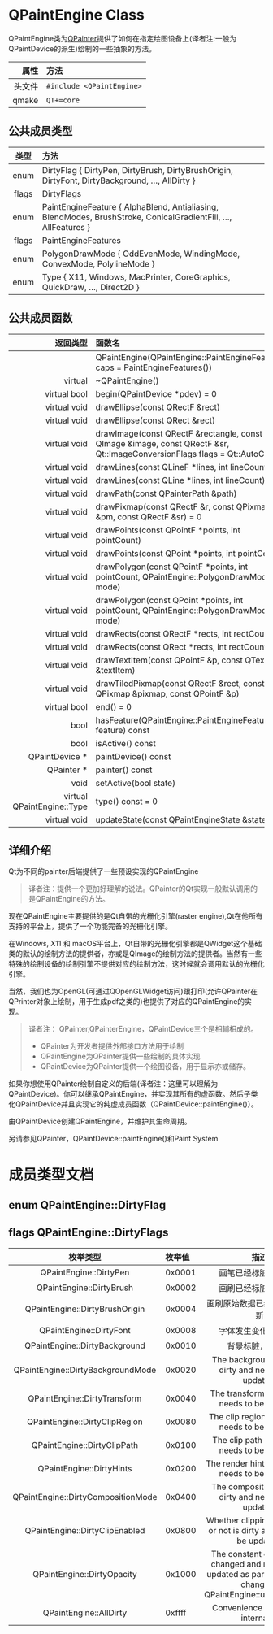 
# QPaintEngine Class

QPaintEngine类为[QPainter](../../P/QPainter/QPainter.md)提供了如何在指定绘图设备上(译者注:一般为QPaintDevice的派生)绘制的一些抽象的方法。

|   属性 | 方法                                                         |
| -----: | :----------------------------------------------------------- |
| 头文件 | `#include <QPaintEngine>`                               |
|  qmake | `QT+=core`                                                   |

## 公共成员类型

| 类型 | 方法                                                         |
| :--: | :----------------------------------------------------------- |
| enum | DirtyFlag { DirtyPen, DirtyBrush, DirtyBrushOrigin, DirtyFont, DirtyBackground, …, AllDirty } |
| flags | DirtyFlags |
| enum | PaintEngineFeature { AlphaBlend, Antialiasing, BlendModes, BrushStroke, ConicalGradientFill, …, AllFeatures } |
| flags	| PaintEngineFeatures |
| enum | PolygonDrawMode { OddEvenMode, WindingMode, ConvexMode, PolylineMode } |
| enum | Type { X11, Windows, MacPrinter, CoreGraphics, QuickDraw, …, Direct2D } |

## 公共成员函数

| 返回类型 | 函数名                                                       |
| -------: | :----------------------------------------------------------- |
|	       |QPaintEngine(QPaintEngine::PaintEngineFeatures caps = PaintEngineFeatures())|
|   virtual |	~QPaintEngine()|
|virtual bool	| begin(QPaintDevice *pdev) = 0 |
|virtual void	|drawEllipse(const QRectF &rect)|
|virtual void	|drawEllipse(const QRect &rect)|
|virtual void	|drawImage(const QRectF &rectangle, const QImage &image, const QRectF &sr, Qt::ImageConversionFlags flags = Qt::AutoColor)|
|virtual void	|drawLines(const QLineF *lines, int lineCount)|
|virtual void	|drawLines(const QLine *lines, int lineCount)|
|virtual void	|drawPath(const QPainterPath &path)|
|virtual void	|drawPixmap(const QRectF &r, const QPixmap &pm, const QRectF &sr) = 0|
|virtual void	|drawPoints(const QPointF *points, int pointCount)|
|virtual void	|drawPoints(const QPoint *points, int pointCount)|
|virtual void	|drawPolygon(const QPointF *points, int pointCount, QPaintEngine::PolygonDrawMode mode)|
|virtual void	|drawPolygon(const QPoint *points, int pointCount, QPaintEngine::PolygonDrawMode mode)|
|virtual void	|drawRects(const QRectF *rects, int rectCount)|
|virtual void	|drawRects(const QRect *rects, int rectCount)|
|virtual void	|drawTextItem(const QPointF &p, const QTextItem &textItem)|
|virtual void	|drawTiledPixmap(const QRectF &rect, const QPixmap &pixmap, const QPointF &p)|
|virtual bool	|end() = 0|
|bool	|hasFeature(QPaintEngine::PaintEngineFeatures feature) const|
|bool	|isActive() const|
|QPaintDevice *|	paintDevice() const|
|QPainter *	|painter() const|
|void	|setActive(bool state)|
|virtual QPaintEngine::Type	|type() const = 0|
|virtual void	|updateState(const QPaintEngineState &state) = 0|


## 详细介绍

Qt为不同的painter后端提供了一些预设实现的QPaintEngine

> 译者注：提供一个更加好理解的说法。QPainter的Qt实现一般默认调用的是QPaintEngine的方法。

现在QPaintEngine主要提供的是Qt自带的光栅化引擎(raster engine),Qt在他所有支持的平台上，提供了一个功能完备的光栅化引擎。

在Windows, X11 和 macOS平台上，Qt自带的光栅化引擎都是QWidget这个基础类的默认的绘制方法的提供者，亦或是QImage的绘制方法的提供者。当然有一些特殊的绘制设备的绘制引擎不提供对应的绘制方法，这时候就会调用默认的光栅化引擎。

当然，我们也为OpenGL(可通过QOpenGLWidget访问)跟打印(允许QPainter在QPrinter对象上绘制，用于生成pdf之类的)也提供了对应的QPaintEngine的实现。

> 译者注： QPainter,QPainterEngine，QPaintDevice三个是相辅相成的。
> - QPainter为开发者提供外部接口方法用于绘制
> - QPaintEngine为QPainter提供一些绘制的具体实现
> - QPaintDevice为QPainter提供一个绘图设备，用于显示亦或储存。

如果你想使用QPainter绘制自定义的后端(译者注：这里可以理解为QPaintDevice)。你可以继承QPaintEngine，并实现其所有的虚函数。然后子类化QPaintDevice并且实现它的纯虚成员函数（QPaintDevice::paintEngine()）。

由QPaintDevice创建QPaintEngine，并维护其生命周期。

另请参见QPainter，QPaintDevice::paintEngine()和Paint System

# 成员类型文档

## enum QPaintEngine::DirtyFlag
## flags QPaintEngine::DirtyFlags

|枚举类型	|枚举值	|描述|
| :---: | :--------- |:---:| 
|QPaintEngine::DirtyPen	|0x0001	|画笔已经标脏，应刷新|
|QPaintEngine::DirtyBrush	|0x0002	|画刷已经标脏，应刷新|
|QPaintEngine::DirtyBrushOrigin	|0x0004	|画刷原始数据已经变化，应刷新|
|QPaintEngine::DirtyFont	|0x0008	|字体发生变化，应刷新|
|QPaintEngine::DirtyBackground	|0x0010	|背景标脏，应刷新|
|QPaintEngine::DirtyBackgroundMode	|0x0020	|The background mode is dirty and needs to be updated.|
|QPaintEngine::DirtyTransform	|0x0040	|The transform is dirty and needs to be updated.|
|QPaintEngine::DirtyClipRegion	|0x0080	|The clip region is dirty and needs to be updated.|
|QPaintEngine::DirtyClipPath	|0x0100	|The clip path is dirty and needs to be updated.|
|QPaintEngine::DirtyHints	|0x0200	|The render hints is dirty and needs to be updated.|
|QPaintEngine::DirtyCompositionMode	|0x0400	|The composition mode is dirty and needs to be updated.|
|QPaintEngine::DirtyClipEnabled	|0x0800	|Whether clipping is enabled or not is dirty and needs to be updated.|
|QPaintEngine::DirtyOpacity	|0x1000	|The constant opacity has changed and needs to be updated as part of the state change in QPaintEngine::updateState().|
|QPaintEngine::AllDirty	|0xffff	|Convenience enum used internally.|
